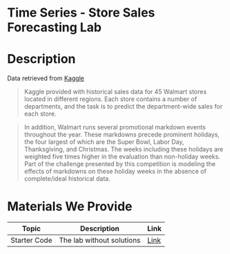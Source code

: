 # Time Series - Store Sales Forecasting Lab

# Description
Data retrieved from [Kaggle](https://www.kaggle.com/c/walmart-recruiting-store-sales-forecasting/data)

>Kaggle provided with historical sales data for 45 Walmart stores located in different regions. Each store contains a number of departments, and the task is to predict the department-wide sales for each store.

> In addition, Walmart runs several promotional markdown events throughout the year. These markdowns precede prominent holidays, the four largest of which are the Super Bowl, Labor Day, Thanksgiving, and Christmas. The weeks including these holidays are weighted five times higher in the evaluation than non-holiday weeks. Part of the challenge presented by this competition is modeling the effects of markdowns on these holiday weeks in the absence of complete/ideal historical data.

# Materials We Provide

| Topic | Description | Link |
| --- | --- | --- |
| Starter Code | The lab without solutions | [Link](./starter-code.ipynb)
